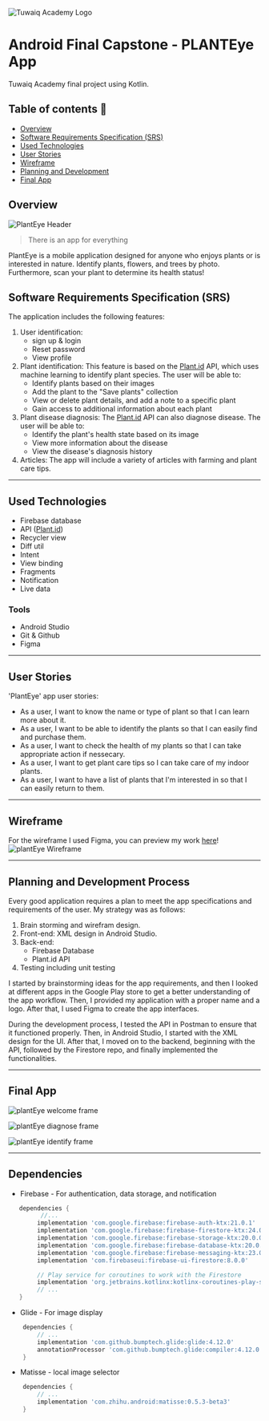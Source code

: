 ![Tuwaiq Academy Logo](https://camo.githubusercontent.com/37ca472e2afb74974a0314d89af8f470422a79582bed0d188f9927777230195d/68747470733a2f2f6c61756e63682e73612f6173736574732f696d616765732f6c6f676f732f7475776169712d61636164656d792d6c6f676f2e737667)

<!-- ![PlantEye Header](https://b.top4top.io/p_2213bkzyu1.png) -->

# Android Final Capstone - PLANTEye App

Tuwaiq Academy final project using Kotlin.

## Table of contents 📄
- [Overview](#overview)
- [Software Requirements Specification (SRS)](#software-requirements-specification-srs)
- [Used Technologies](#used-technologies)
- [User Stories](#user-stories)
- [Wireframe](#wireframe)
- [Planning and Development](#planning-and-development-process)
- [Final App](#final-app)

## Overview
<!-- ![PlantEye Header](https://b.top4top.io/p_2213bkzyu1.png) -->
![PlantEye Header](https://k.top4top.io/p_22131whvu1.png)

> There is an app for everything

PlantEye is a mobile application designed for anyone who enjoys plants or is interested in nature. Identify plants, flowers, and trees by photo. Furthermore, scan your plant to determine its health status!

## Software Requirements Specification (SRS)

The application includes the following features:
1. User identification:
    - sign up & login
    - Reset password
    - View profile
2. Plant identification: This feature is based on the [Plant.id](https://web.plant.id/plant-identification-api/) API, which uses machine learning to identify plant species. The user will be able to:
    - Identify plants based on their images
    - Add the plant to the "Save plants" collection
    - View or delete plant details, and add a note to a specific plant
    - Gain access to additional information about each plant
3. Plant disease diagnosis: The [Plant.id](https://web.plant.id/plant-identification-api/) API can also diagnose disease. The user will be able to:
    - Identify the plant's health state based on its image
    - View more information about the disease
    - View the disease's diagnosis history
4. Articles: The app will include a variety of articles with farming and plant care tips.

<hr>

## Used Technologies

- Firebase database
- API ([Plant.id](https://web.plant.id/plant-identification-api/))
- Recycler view 
- Diff util
- Intent
- View binding
- Fragments 
- Notification
- Live data

### Tools
- Android Studio
- Git & Github
- Figma

<hr>

## User Stories
'PlantEye' app user stories: 
- As a user, I want to know the name or type of plant so that I can learn more about it.
- As a user, I want to be able to identify the plants so that I can easily find and purchase them.
- As a user, I want to check the health of my plants so that I can take appropriate action if nessecary.
- As a user, I want to get plant care tips so I can take care of my indoor plants.
- As a user, I want to have a list of  plants that I'm interested in so that I can easily return to them.

<hr>

## Wireframe

For the wireframe I used Figma, you can preview my work [here](https://www.figma.com/file/aWkuGfhZ6abgWSeHs2HLQ5/Capstone-3---Plant-identifier?node-id=308%3A769)!
![plantEye Wireframe](https://k.top4top.io/p_22382uq0u1.png)
<hr>

## Planning and Development Process 

Every good application requires a plan to meet the app specifications and requirements of the user. My strategy was as follows:

1. Brain storming and wirefram design.
2. Front-end: XML design in Android Studio.
3. Back-end:
    - Firebase Database
    - Plant.id API
5. Testing including unit testing

I started by brainstorming ideas for the app requirements, and then I looked at different apps in the Google Play store to get a better understanding of the app workflow. Then, I provided my application with a proper name and a logo. After that, I used Figma to create the app interfaces.

During the development process, I tested the API in Postman to ensure that it functioned properly. Then, in Android Studio, I started with the XML design for the UI. After that, I moved on to the backend, beginning with the API, followed by the Firestore repo, and finally implemented the functionalities.

<hr>

## Final App

![plantEye welcome frame](https://g.top4top.io/p_2238gnnp01.png)

![plantEye diagnose frame](https://j.top4top.io/p_2238jty741.png)

![plantEye identify frame](https://i.top4top.io/p_2238a7xcp3.png)
<hr>

## Dependencies

- Firebase - For authentication, data storage, and notification
```groovy
   dependencies { 
         //...
        implementation 'com.google.firebase:firebase-auth-ktx:21.0.1'
        implementation 'com.google.firebase:firebase-firestore-ktx:24.0.0'
        implementation 'com.google.firebase:firebase-storage-ktx:20.0.0'
        implementation 'com.google.firebase:firebase-database-ktx:20.0.3'
        implementation 'com.google.firebase:firebase-messaging-ktx:23.0.0'
        implementation 'com.firebaseui:firebase-ui-firestore:8.0.0'

        // Play service for coroutines to work with the Firestore
        implementation 'org.jetbrains.kotlinx:kotlinx-coroutines-play-services:1.4.3-native-mt'
        // ...
   }
```

- Glide - For image display
```groovy
    dependencies { 
        // ...
        implementation 'com.github.bumptech.glide:glide:4.12.0'
        annotationProcessor 'com.github.bumptech.glide:compiler:4.12.0'
    }
```

- Matisse - local image selector
```groovy
    dependencies { 
        // ...
        implementation 'com.zhihu.android:matisse:0.5.3-beta3'
    }
```

